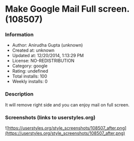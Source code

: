 # Make Google Mail Full screen. (108507)

### Information
- Author: Anirudha Gupta (unknown)
- Created at: unknown
- Updated at: 12/20/2014, 1:13:29 PM
- License: NO-REDISTRIBUTION
- Category: google
- Rating: undefined
- Total installs: 100
- Weekly installs: 0


### Description
It will remove right side and you can enjoy mail on full screen.


### Screenshots (links to userstyles.org)
![https://userstyles.org/style_screenshots/108507_after.png](https://userstyles.org/style_screenshots/108507_after.png)


